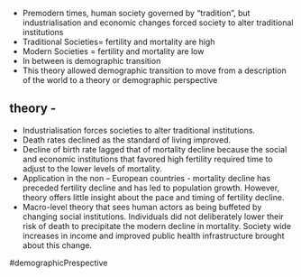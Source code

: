 - Premodern times, human society governed by “tradition”, but industrialisation and economic changes forced society to alter traditional institutions
- Traditional Societies= fertility and mortality are high 
- Modern Societies = fertility and mortality are low 
- In between is demographic transition
- This theory allowed demographic transition to move from a description of the world to a theory or demographic perspective
## theory - 
- Industrialisation forces societies to alter traditional institutions.
- Death rates declined as the standard of living improved.
- Decline of birth rate lagged that of mortality decline because the social and economic institutions that favored high fertility required time to adjust to the lower levels of mortality.
- Application in the non – European countries - mortality decline has preceded fertility decline and has led to population growth. However, theory offers little insight about the pace and timing of fertility decline.
- Macro-level theory that sees human actors as being buffeted by changing social institutions. Individuals did not deliberately lower their risk of death to precipitate the modern decline in mortality. Society wide increases in income and improved public health infrastructure brought about this change.

#demographicPrespective
